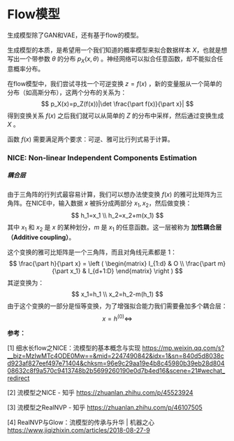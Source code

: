 # Flow模型

生成模型除了GAN和VAE，还有基于flow的模型。

生成模型的本质，是希望用一个我们知道的概率模型来拟合数据样本 $X$，也就是想写出一个带参数 $\theta$ 的分布 $p_X(x,\theta)$ 。神经网络可以拟合任意函数，却不能拟合任意概率分布。

在flow模型中，我们尝试寻找一个可逆变换 $z=f(x)$ ，新的变量服从一个简单的分布（如高斯分布），这两个分布的关系为：
$$
p_X(x)=p_Z(f(x))|\det \frac{\part f(x)}{\part x}|
$$
得到变换关系 $f(x)$ 之后我们就可以从简单的 $Z$ 的分布中采样，然后通过变换生成 $X$ 。

函数 $f(x)$ 需要满足两个要求：可逆、雅可比行列式易于计算。



### NICE: Non-linear Independent Components Estimation

##### 耦合层

由于三角阵的行列式最容易计算，我们可以想办法使变换 $f(x)$ 的雅可比矩阵为三角阵。在NICE中，输入数据 $x$ 被拆分成两部分 $x_1,x_2$，然后做变换：
$$
h_1=x_1 \\
h_2=x_2+m(x_1)
$$
其中 $x_1$ 和 $x_2$ 是 $x$ 的某种划分，$m$ 是 $x_1$ 的任意函数。这一层被称为 **加性耦合层（Additive coupling）**。

这个变换的雅可比矩阵是一个三角阵，而且对角线元素都是 1：
$$
\frac{\part h}{\part x} = \left (
\begin{matrix}
I_{1:d} & O \\
\frac{\part m}{\part x_1} & I_{d+1:D}
\end{matrix}
\right )
$$
其逆变换为：
$$
x_1=h_1 \\
x_2=h_2-m(h_1)
$$
由于这个变换的一部分是恒等变换，为了增强拟合能力我们需要叠加多个耦合层：
$$
x=h^{(0)}\Leftrightarrow
$$






**参考：**

[1] 细水长flow之NICE：流模型的基本概念与实现
https://mp.weixin.qq.com/s?__biz=MzIwMTc4ODE0Mw==&mid=2247490842&idx=1&sn=840d5d8038cd923af827eef497e71404&chksm=96e9c29aa19e4b8c45980b39eb28d80408632c8f9a570c9413748b2b5699260190e0d7b4ed16&scene=21#wechat_redirect

[2] 流模型之NICE - 知乎
https://zhuanlan.zhihu.com/p/45523924

[3] 流模型之RealNVP - 知乎
https://zhuanlan.zhihu.com/p/46107505

[4] RealNVP与Glow：流模型的传承与升华 | 机器之心
https://www.jiqizhixin.com/articles/2018-08-27-9